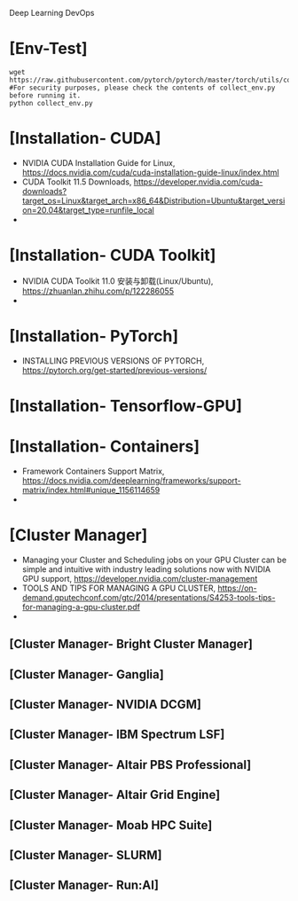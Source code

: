 Deep Learning DevOps

# [Env-Test]

```
wget https://raw.githubusercontent.com/pytorch/pytorch/master/torch/utils/collect_env.py
#For security purposes, please check the contents of collect_env.py before running it.
python collect_env.py
```

# [Installation- CUDA]
+ NVIDIA CUDA Installation Guide for Linux, https://docs.nvidia.com/cuda/cuda-installation-guide-linux/index.html
+ CUDA Toolkit 11.5 Downloads, https://developer.nvidia.com/cuda-downloads?target_os=Linux&target_arch=x86_64&Distribution=Ubuntu&target_version=20.04&target_type=runfile_local
+ 

# [Installation- CUDA Toolkit]
+ NVIDIA CUDA Toolkit 11.0 安装与卸载(Linux/Ubuntu), https://zhuanlan.zhihu.com/p/122286055
+ 


# [Installation- PyTorch]
+ INSTALLING PREVIOUS VERSIONS OF PYTORCH, https://pytorch.org/get-started/previous-versions/

# [Installation- Tensorflow-GPU]

# [Installation- Containers]
+ Framework Containers Support Matrix, https://docs.nvidia.com/deeplearning/frameworks/support-matrix/index.html#unique_1156114659
+ 


# [Cluster Manager]
+ Managing your Cluster and Scheduling jobs on your GPU Cluster can be simple and intuitive with industry leading solutions now with NVIDIA GPU support, https://developer.nvidia.com/cluster-management
+ TOOLS AND TIPS FOR MANAGING A GPU CLUSTER, https://on-demand.gputechconf.com/gtc/2014/presentations/S4253-tools-tips-for-managing-a-gpu-cluster.pdf
+ 

## [Cluster Manager- Bright Cluster Manager]
 
## [Cluster Manager- Ganglia]
 
## [Cluster Manager- NVIDIA DCGM]
 
## [Cluster Manager- IBM Spectrum LSF]
 
## [Cluster Manager- Altair PBS Professional]
 
## [Cluster Manager- Altair Grid Engine]
 
## [Cluster Manager- Moab HPC Suite]
 
## [Cluster Manager- SLURM]
 
## [Cluster Manager- Run:AI]
 
 

